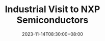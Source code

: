 ---
title: Industrial Visit to NXP Semiconductors 
date: 2023-11-14T08:30:00+08:00
draft: true
tags: [Industrial Visit]
type: portfolio
image: images/posters/2023-2024/NXP Industrial Visit Poster.png
#content_images: ["images/events/2023-2024/emc_talk_img1.jpg",
#                "images/events/2023-2024/emc_talk_img2.jpg"]
#content_text: [Group Photo, Guest Speaker Presenting, Guest Speaker Presenting]
---